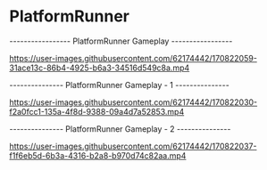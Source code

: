 # PlatformRunner


----------------- PlatformRunner Gameplay -----------------


https://user-images.githubusercontent.com/62174442/170822059-31ace13c-86b4-4925-b6a3-34516d549c8a.mp4


--------------- PlatformRunner Gameplay - 1 ---------------


https://user-images.githubusercontent.com/62174442/170822030-f2a0fcc1-135a-4f8d-9388-09a4d7a52853.mp4


--------------- PlatformRunner Gameplay - 2 ---------------


https://user-images.githubusercontent.com/62174442/170822037-f1f6eb5d-6b3a-4316-b2a8-b970d74c82aa.mp4

